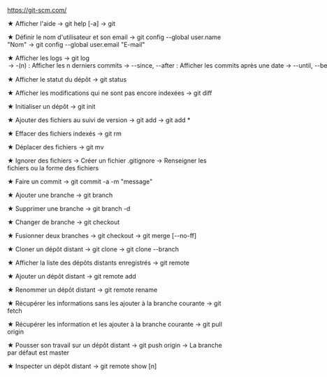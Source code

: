 https://git-scm.com/

★ Afficher l'aide
   → git help [-a]
   → git

★ Définir le nom d'utilisateur et son email
   → git config --global user.name "Nom"
   → git config --global user.email "E-mail"

★ Afficher les logs
   → git log <option>
       → -(n) : Afficher les n derniers commits
       → --since, --after : Afficher les commits après une date
       → --until, --before : Afficher les commits avant une date
       → --author : Afficher les commits d'un auteur
       → -S : Afficher les commits contenant la chaîne de caractères

★ Afficher le statut du dépôt
   → git status

★ Afficher les modifications qui ne sont pas encore indexées
   → git diff

★ Initialiser un dépôt
   → git init

★ Ajouter des fichiers au suivi de version
   → git add <fichier>
   → git add *

★ Effacer des fichiers indexés
   → git rm <fichier>

★ Déplacer des fichiers
   → git mv <src> <dst>

★ Ignorer des fichiers
   → Créer un fichier .gitignore
   → Renseigner les fichiers ou la forme des fichiers

★ Faire un commit
   → git commit -a -m "message"

★ Ajouter une branche
   → git branch <branche>

★ Supprimer une branche
   → git branch -d <branche>

★ Changer de branche
   → git checkout <branche>

★ Fusionner deux branches
   → git checkout <dst>
   → git merge <src> [--no-ff]

★ Cloner un dépôt distant
   → git clone <url>
   → git clone <url> --branch <branche>

★ Afficher la liste des dépôts distants enregistrés
   → git remote

★ Ajouter un dépôt distant
   → git remote add <nom> <url>

★ Renommer un dépôt distant
   → git remote rename <ancien> <nouveau>

★ Récupérer les informations sans les ajouter à la branche courante
   → git fetch <nom>

★ Récupérer les information et les ajouter à la branche courante
   → git pull origin <branch>

★ Pousser son travail sur un dépôt distant
   → git push origin <branch>
   → La branche par défaut est master

★ Inspecter un dépôt distant
   → git remote show [n]
